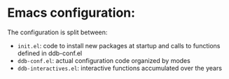 Emacs configuration:
====================

The configuration is split between:

+ `init.el`: code to install new packages at startup and calls to functions defined in ddb-conf.el
+ `ddb-conf.el`: actual configuration code organized by modes
+ `ddb-interactives.el`: interactive functions accumulated over the years
